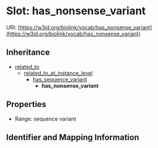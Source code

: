 # Slot: has_nonsense_variant

URI: [https://w3id.org/biolink/vocab/has_nonsense_variant](https://w3id.org/biolink/vocab/has_nonsense_variant)




## Inheritance

* [related_to](related_to.md)
    * [related_to_at_instance_level](related_to_at_instance_level.md)
        * [has_sequence_variant](has_sequence_variant.md)
            * **has_nonsense_variant**



## Properties

 * Range: sequence variant



## Identifier and Mapping Information





